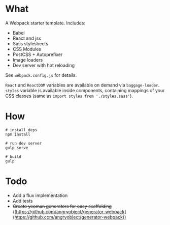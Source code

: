 # What

A Webpack starter template. Includes:

* Babel
* React and jsx
* Sass stylesheets
* CSS Modules
* PostCSS + Autoprefixer
* Image loaders
* Dev server with hot reloading

See `webpack.config.js` for details.

`React` and `ReactDOM` variables are available on demand via `baggage-loader`.
`styles` variable is available inside components, containing mappings of your CSS classes (same as `import styles from './styles.sass'`).

# How

```
# install deps
npm install

# run dev server
gulp serve

# build
gulp
```

# Todo

* Add a flux implementation
* Add tests
* ~~Create yeoman generators for easy scaffolding~~ ([https://github.com/angryobject/generator-webpack](https://github.com/angryobject/generator-webpack))
